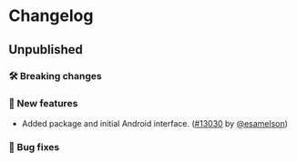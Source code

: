 # Changelog

## Unpublished

### 🛠 Breaking changes

### 🎉 New features

- Added package and initial Android interface. ([#13030](https://github.com/expo/expo/pull/13030) by [@esamelson](https://github.com/esamelson))

### 🐛 Bug fixes
